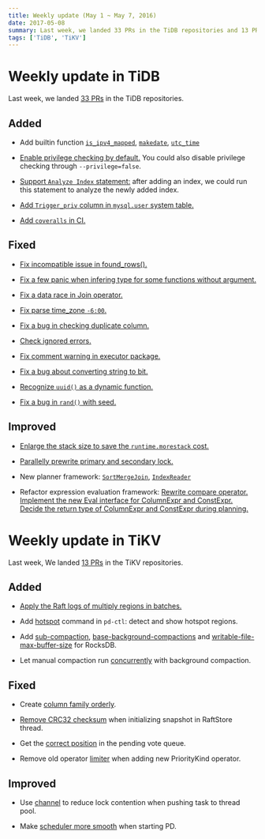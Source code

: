 ```yaml
---
title: Weekly update (May 1 ~ May 7, 2016)
date: 2017-05-08
summary: Last week, we landed 33 PRs in the TiDB repositories and 13 PRs in the TiKV repositories.
tags: ['TiDB', 'TiKV']
---
```


# Weekly update in TiDB

Last week, we landed [33 PRs](https://github.com/pingcap/tidb/pulls?utf8=%E2%9C%93&q=is%3Apr%20is%3Amerged%20merged%3A2017-05-01..2017-05-07%20) in the TiDB repositories.

## Added

* Add builtin function [`is_ipv4_mapped`](https://github.com/pingcap/tidb/pull/3193), [`makedate`](https://github.com/pingcap/tidb/pull/3102), [`utc_time`](https://github.com/pingcap/tidb/pull/3145)

* [Enable privilege checking by default.](https://github.com/pingcap/tidb/pull/2995) You could also disable privilege checking through `--privilege=false`.

* [Support `Analyze Index` statement:](https://github.com/pingcap/tidb/pull/3156) after adding an index, we could run this statement to analyze the newly added index.

* [Add `Trigger_priv` column in `mysql.user` system table.](https://github.com/pingcap/tidb/pull/3143)

* [Add `coveralls` in CI.](https://github.com/pingcap/tidb/pull/3150)

## Fixed

* [Fix incompatible issue in found_rows().](https://github.com/pingcap/tidb/pull/3134)

* [Fix a few panic when infering type for some functions without argument.](https://github.com/pingcap/tidb/pull/3137)

* [Fix a data race in Join operator.](https://github.com/pingcap/tidb/pull/3159)

* [Fix parse time_zone `-6:00`.](https://github.com/pingcap/tidb/pull/3165)

* [Fix a bug in checking duplicate column.](https://github.com/pingcap/tidb/pull/3174)

* [Check ignored errors.](https://github.com/pingcap/tidb/pull/3178)

* [Fix comment warning in executor package.](https://github.com/pingcap/tidb/pull/3187)

* [Fix a bug about converting string to bit.](https://github.com/pingcap/tidb/pull/3188)

* [Recognize `uuid()` as a dynamic function.](https://github.com/pingcap/tidb/pull/3207)

* [Fix a bug in `rand()` with seed.](https://github.com/pingcap/tidb/pull/3213)


## Improved

* [Enlarge the stack size to save the `runtime.morestack` cost.](https://github.com/pingcap/tidb/pull/3054) 

* [Parallelly prewrite primary and secondary lock.](https://github.com/pingcap/tidb/pull/3148)

* New planner framework: [`SortMergeJoin`](https://github.com/pingcap/tidb/pull/3153), [`IndexReader`](https://github.com/pingcap/tidb/pull/3175)

* Refactor expression evaluation framework: [Rewrite compare operator.](https://github.com/pingcap/tidb/pull/3155) [Implement the new Eval interface for ColumnExpr and ConstExpr.](https://github.com/pingcap/tidb/pull/3128) [Decide the return type of ColumnExpr and ConstExpr during planning.](https://github.com/pingcap/tidb/pull/3201)

# Weekly update in TiKV

Last week, We landed [13 PRs](https://github.com/search?utf8=%E2%9C%93&q=repo%3Apingcap%2Ftikv+repo%3Apingcap%2Fpd+is%3Apr+is%3Amerged+merged%3A2017-04-30..2017-05-06&type=Issues) in the TiKV repositories.

## Added

* [Apply the Raft logs of multiply regions in batches.](https://github.com/pingcap/tikv/pull/1763)

* Add [hotspot](https://github.com/pingcap/pd/pull/631) command in `pd-ctl`: detect and show hotspot regions.

* Add [sub-compaction](https://github.com/pingcap/tikv/pull/1811), [ base-background-compactions](https://github.com/pingcap/tikv/pull/1814) and [writable-file-max-buffer-size](https://github.com/pingcap/tikv/pull/1815) for RocksDB.

* Let manual compaction run [concurrently](https://github.com/pingcap/tikv/pull/1813) with background compaction.

## Fixed

* Create [column family orderly](https://github.com/pingcap/tikv/pull/1798).

* [Remove CRC32 checksum](https://github.com/pingcap/tikv/pull/1805) when initializing snapshot in RaftStore thread. 

* Get the [correct position](https://github.com/pingcap/tikv/pull/1810) in the pending vote queue. 

* Remove old operator [limiter](https://github.com/pingcap/pd/pull/632) when adding new PriorityKind operator.

## Improved

* Use [channel](https://github.com/pingcap/tikv/pull/1801) to reduce lock contention when pushing task to thread pool. 

* Make [scheduler more smooth](https://github.com/pingcap/pd/pull/628) when starting PD.

